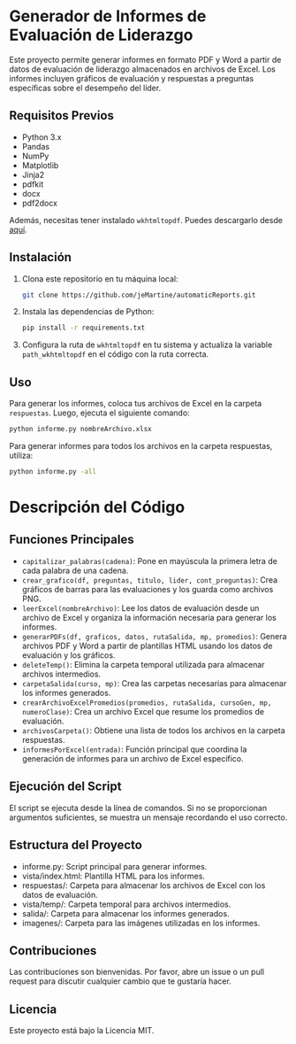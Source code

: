 # Generador de Informes de Evaluación de Liderazgo

Este proyecto permite generar informes en formato PDF y Word a partir de datos de evaluación de liderazgo almacenados en archivos de Excel. Los informes incluyen gráficos de evaluación y respuestas a preguntas específicas sobre el desempeño del líder.

## Requisitos Previos

- Python 3.x
- Pandas
- NumPy
- Matplotlib
- Jinja2
- pdfkit
- docx
- pdf2docx

Además, necesitas tener instalado `wkhtmltopdf`. Puedes descargarlo desde [aquí](https://wkhtmltopdf.org/downloads.html).

## Instalación

1. Clona este repositorio en tu máquina local:
    ```bash
    git clone https://github.com/jeMartine/automaticReports.git
    ```

2. Instala las dependencias de Python:
    ```bash
    pip install -r requirements.txt
    ```

3. Configura la ruta de `wkhtmltopdf` en tu sistema y actualiza la variable `path_wkhtmltopdf` en el código con la ruta correcta.

## Uso

Para generar los informes, coloca tus archivos de Excel en la carpeta `respuestas`. Luego, ejecuta el siguiente comando:

```bash
python informe.py nombreArchivo.xlsx
```

Para generar informes para todos los archivos en la carpeta respuestas, utiliza:

```bash
python informe.py -all
```

# Descripción del Código
## Funciones Principales

- `capitalizar_palabras(cadena)`: Pone en mayúscula la primera letra de cada palabra de una cadena.
- `crear_grafico(df, preguntas, titulo, lider, cont_preguntas)`: Crea gráficos de barras para las evaluaciones y los guarda como archivos PNG.
- `leerExcel(nombreArchivo)`: Lee los datos de evaluación desde un archivo de Excel y organiza la información necesaria para generar los informes.
- `generarPDFs(df, graficos, datos, rutaSalida, mp, promedios)`: Genera archivos PDF y Word a partir de plantillas HTML usando los datos de evaluación y los gráficos.
- `deleteTemp()`: Elimina la carpeta temporal utilizada para almacenar archivos intermedios.
- `carpetaSalida(curso, mp)`: Crea las carpetas necesarias para almacenar los informes generados.
- `crearArchivoExcelPromedios(promedios, rutaSalida, cursoGen, mp, numeroClase)`: Crea un archivo Excel que resume los promedios de evaluación.
- `archivosCarpeta()`: Obtiene una lista de todos los archivos en la carpeta respuestas.
- `informesPorExcel(entrada)`: Función principal que coordina la generación de informes para un archivo de Excel específico.

## Ejecución del Script
El script se ejecuta desde la línea de comandos. Si no se proporcionan argumentos suficientes, se muestra un mensaje recordando el uso correcto.

## Estructura del Proyecto
- informe.py: Script principal para generar informes.
- vista/index.html: Plantilla HTML para los informes.
- respuestas/: Carpeta para almacenar los archivos de Excel con los datos de evaluación.
- vista/temp/: Carpeta temporal para archivos intermedios.
- salida/: Carpeta para almacenar los informes generados.
- imagenes/: Carpeta para las imágenes utilizadas en los informes.

## Contribuciones
Las contribuciones son bienvenidas. Por favor, abre un issue o un pull request para discutir cualquier cambio que te gustaría hacer.

## Licencia
Este proyecto está bajo la Licencia MIT.
